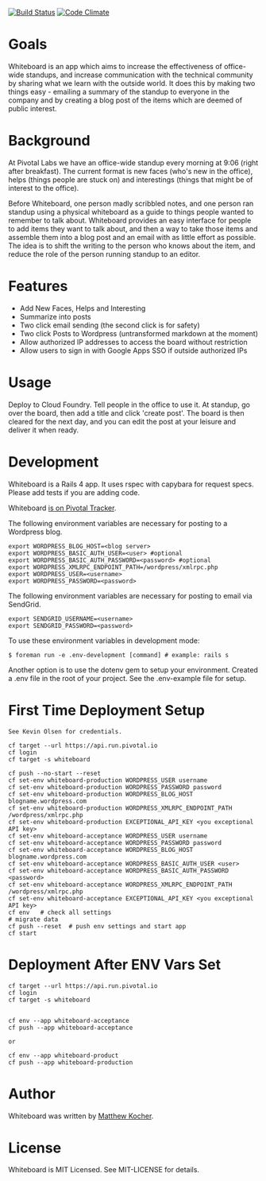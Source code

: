 [![Build Status](https://travis-ci.org/pivotal/whiteboard.png?branch=master)](https://travis-ci.org/pivotal/whiteboard)
[![Code Climate](https://codeclimate.com/github/pivotal/whiteboard.png)](https://codeclimate.com/github/pivotal/whiteboard)

Goals
=====
Whiteboard is an app which aims to increase the effectiveness of office-wide standups, and increase communication with the technical community by sharing what we learn with the outside world.  It does this by making two things easy - emailing a summary of the standup to everyone in the company and by creating a blog post of the items which are deemed of public interest.

Background
==========
At Pivotal Labs we have an office-wide standup every morning at 9:06 (right after breakfast). The current format is new faces (who's new in the office), helps (things people are stuck on) and interestings (things that might be of interest to the office).

Before Whiteboard, one person madly scribbled notes, and one person ran standup using a physical whiteboard as a guide to things people wanted to remember to talk about.  Whiteboard provides an easy interface for people to add items they want to talk about, and then a way to take those items and assemble them into a blog post and an email with as little effort as possible.  The idea is to shift the writing to the person who knows about the item, and reduce the role of the person running standup to an editor.

Features
========
- Add New Faces, Helps and Interesting
- Summarize into posts
- Two click email sending (the second click is for safety)
- Two click Posts to Wordpress (untransformed markdown at the moment)
- Allow authorized IP addresses to access the board without restriction
- Allow users to sign in with Google Apps SSO if outside authorized IPs

Usage
=====
Deploy to Cloud Foundry.  Tell people in the office to use it.  At standup, go over the board, then add a title and click 'create post'.  The board is then cleared for the next day, and you can edit the post at your leisure and deliver it when ready.

Development
===========
Whiteboard is a Rails 4 app. It uses rspec with capybara for request specs.  Please add tests if you are adding code.

Whiteboard [is on Pivotal Tracker](https://www.pivotaltracker.com/projects/560741).

The following environment variables are necessary for posting to a Wordpress blog.

    export WORDPRESS_BLOG_HOST=<blog server>
    export WORDPRESS_BASIC_AUTH_USER=<user> #optional
    export WORDPRESS_BASIC_AUTH_PASSWORD=<password> #optional
    export WORDPRESS_XMLRPC_ENDPOINT_PATH=/wordpress/xmlrpc.php
    export WORDPRESS_USER=<username>
    export WORDPRESS_PASSWORD=<password>

The following environment variables are necessary for posting to email via SendGrid.

    export SENDGRID_USERNAME=<username>
    export SENDGRID_PASSWORD=<password>

To use these environment variables in development mode:

    $ foreman run -e .env-development [command] # example: rails s

Another option is to use the dotenv gem to setup your environment. Created a .env file in the root of your project. See the .env-example file for setup.

First Time Deployment Setup
==========
    See Kevin Olsen for credentials.

    cf target --url https://api.run.pivotal.io
    cf login
    cf target -s whiteboard

	cf push --no-start --reset
	cf set-env whiteboard-production WORDPRESS_USER username
	cf set-env whiteboard-production WORDPRESS_PASSWORD password
	cf set-env whiteboard-production WORDPRESS_BLOG_HOST blogname.wordpress.com
	cf set-env whiteboard-production WORDPRESS_XMLRPC_ENDPOINT_PATH /wordpress/xmlrpc.php
	cf set-env whiteboard-production EXCEPTIONAL_API_KEY <you exceptional API key>
    cf set-env whiteboard-acceptance WORDPRESS_USER username
    cf set-env whiteboard-acceptance WORDPRESS_PASSWORD password
    cf set-env whiteboard-acceptance WORDPRESS_BLOG_HOST blogname.wordpress.com
    cf set-env whiteboard-acceptance WORDPRESS_BASIC_AUTH_USER <user>
    cf set-env whiteboard-acceptance WORDPRESS_BASIC_AUTH_PASSWORD <password>
    cf set-env whiteboard-acceptance WORDPRESS_XMLRPC_ENDPOINT_PATH /wordpress/xmlrpc.php
    cf set-env whiteboard-acceptance EXCEPTIONAL_API_KEY <you exceptional API key>
	cf env   # check all settings
	# migrate data
	cf push --reset  # push env settings and start app
	cf start


Deployment After ENV Vars Set
=============
    cf target --url https://api.run.pivotal.io
    cf login
    cf target -s whiteboard


    cf env --app whiteboard-acceptance
	cf push --app whiteboard-acceptance

	or

	cf env --app whiteboard-product
	cf push --app whiteboard-production

Author
======
Whiteboard was written by [Matthew Kocher](https://github.com/mkocher).

License
=======
Whiteboard is MIT Licensed. See MIT-LICENSE for details.